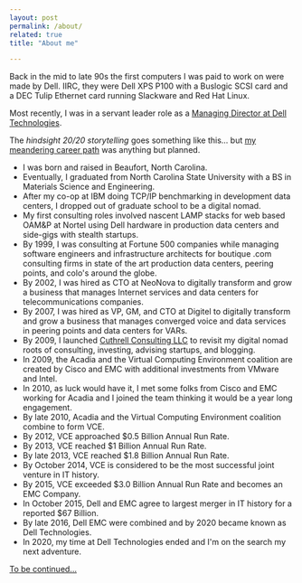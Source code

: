 ```yaml
---
layout: post
permalink: /about/
related: true
title: "About me"

---
```


Back in the mid to late 90s the first computers I was paid to work on were made by Dell. IIRC, they were Dell XPS P100 with a Buslogic SCSI card and a DEC Tulip Ethernet card running Slackware and Red Hat Linux.

Most recently, I was in a servant leader role as a [Managing Director at Dell Technologies](/resume/).

The _hindsight 20/20 storytelling_ goes something like this... but [my meandering career path](/resume/) was anything but planned.

* I was born and raised in Beaufort, North Carolina. 
* Eventually, I graduated from North Carolina State University with a BS in Materials Science and Engineering. 
* After my co-op at IBM doing TCP/IP benchmarking in development data centers, I dropped out of graduate school to be a digital nomad. 
* My first consulting roles involved nascent LAMP stacks for web based OAM&P at Nortel using Dell hardware in production data centers and side-gigs with stealth startups. 
* By 1999, I was consulting at Fortune 500 companies while managing software engineers and infrastructure architects for boutique .com consulting firms in state of the art production data centers, peering points, and colo's around the globe. 
* By 2002, I was hired as CTO at NeoNova to digitally transform and grow a business that manages Internet services and data centers for telecommunications companies.
* By 2007, I was hired as VP, GM, and CTO at Digitel to digitally transform and grow a business that manages converged voice and data services in peering points and data centers for VARs. 
* By 2009, I launched [Cuthrell Consulting LLC](https://cuthrell.com) to revisit my digital nomad roots of consulting, investing, advising startups, and blogging.
* In 2009, the Acadia and the Virtual Computing Environment coalition are created by Cisco and EMC with additional investments from VMware and Intel.
* In 2010, as luck would have it, I met some folks from Cisco and EMC working for Acadia and I joined the team thinking it would be a year long engagement. 
* By late 2010, Acadia and the Virtual Computing Environment coalition combine to form VCE. 
* By 2012, VCE approached $0.5 Billion Annual Run Rate. 
* By 2013, VCE reached $1 Billion Annual Run Rate. 
* By late 2013, VCE reached $1.8 Billion Annual Run Rate. 
* By October 2014, VCE is considered to be the most successful joint venture in IT history. 
* By 2015, VCE exceeded $3.0 Billion Annual Run Rate and becomes an EMC Company. 
* In October 2015, Dell and EMC agree to largest merger in IT history for a reported $67 Billion. 
* By late 2016, Dell EMC were combined and by 2020 became known as Dell Technologies.
* In 2020, my time at Dell Technologies ended and I'm on the search my next adventure.

[To be continued...](/resume/)
